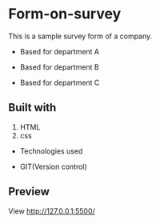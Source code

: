 # Form-on-survey

This is a sample survey form of a company.

* Based for department A

* Based for department B

* Based for department C

## Built with
1. HTML
2. css

* Technologies used

- GIT(Version control)

## Preview
View http://127.0.0.1:5500/